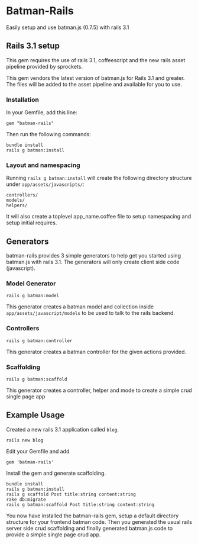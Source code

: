 # Batman-Rails

Easily setup and use batman.js (0.7.5) with rails 3.1

## Rails 3.1 setup
This gem requires the use of rails 3.1, coffeescript and the new rails asset pipeline provided by sprockets.

This gem vendors the latest version of batman.js for Rails 3.1 and greater. The files will be added to the asset pipeline and available for you to use. 
    
### Installation

In your Gemfile, add this line:

    gem "batman-rails"
  
Then run the following commands:

    bundle install
    rails g batman:install

### Layout and namespacing

Running `rails g batman:install` will create the following directory structure under `app/assets/javascripts/`:
  
    controllers/
    models/
    helpers/
    
It will also create a toplevel app_name.coffee file to setup namespacing and setup initial requires.
    
## Generators
batman-rails provides 3 simple generators to help get you started using batman.js with rails 3.1. 
The generators will only create client side code (javascript).

### Model Generator

    rails g batman:model
    
This generator creates a batman model and collection inside `app/assets/javascript/models` to be used to talk to the rails backend.

### Controllers
    
    rails g batman:controller
    
This generator creates a batman controller for the given actions provided.

### Scaffolding

    rails g batman:scaffold
    
This generator creates a controller, helper and mode to create a simple crud single page app

## Example Usage

Created a new rails 3.1 application called `blog`.

    rails new blog

Edit your Gemfile and add

    gem 'batman-rails'

Install the gem and generate scaffolding.

    bundle install
    rails g batman:install
    rails g scaffold Post title:string content:string
    rake db:migrate
    rails g batman:scaffold Post title:string content:string
    
You now have installed the batman-rails gem, setup a default directory structure for your frontend batman code. 
Then you generated the usual rails server side crud scaffolding and finally generated batman.js code to provide a simple single page crud app.

